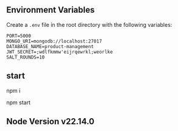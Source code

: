 

## Environment Variables

Create a `.env` file in the root directory with the following variables:

```env
PORT=5000
MONGO_URI=mongodb://localhost:27017
DATABASE_NAME=product-management
JWT_SECRET=;wdlfkmmw'eijrqewrkl;weorlke
SALT_ROUNDS=10
```



## start

npm i 

npm start 


## Node Version  v22.14.0



